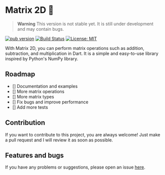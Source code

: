 # Matrix 2D 🧮

> **Warning**
> This version is not stable yet. It is still under development and may contain bugs.

[![pub version](https://img.shields.io/pub/v/matrix2d.svg)](https://pub.dev/packages/matrix2d)
[![Build Status](https://github.com/n4ze3m/matrix2d/actions/workflows/ci.yml/badge.svg)](https://github.com/n4ze3m/matrix2d/actions/workflows/ci.yml)
[![License: MIT](https://img.shields.io/github/license/n4ze3m/matrix2d)](https://github.com/n4ze3m/matrix2d/blob/master/LICENSE)

With Matrix 2D, you can perform matrix operations such as addition, subtraction, and multiplication in Dart. It is a simple and easy-to-use library inspired by Python's NumPy library.

## Roadmap

- [] Documentation and examples
- [] More matrix operations
- [] More matrix types
- [] Fix bugs and improve performance 
- [] Add more tests

## Contribution

If you want to contribute to this project, you are always welcome! Just make a pull request and I will review it as soon as possible.

## Features and bugs

If you have any problems or suggestions, please open an issue [here](https://github.com/n4ze3m/matrix2d/issues).
